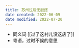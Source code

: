 ```yaml
---
title: 苏州过后无艇搭
date created: 2022-06-09
date modified: 2022-07-20
---
```

- 同义词 [[过了这村儿没这店了]]
- 粤语，过时不候的意思
